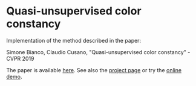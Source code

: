 # Quasi-unsupervised color constancy
Implementation of the method described in the paper:

Simone Bianco, Claudio Cusano, "Quasi-unsupervised color constancy" - CVPR 2019

The paper is available [here](http://openaccess.thecvf.com/content_CVPR_2019/html/Bianco_Quasi-Unsupervised_Color_Constancy_CVPR_2019_paper.html).
See also the [project page](https://claudio-unipv.github.io/quasi-unsupervised-cc/) or try the [online demo](http://democusano.unipv.it:5100/demo).
